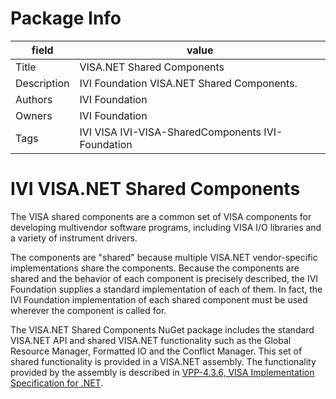 # Package Info

|field   | value |
|---     |  ---  |
|Title   | VISA.NET Shared Components |
| Description |IVI Foundation VISA.NET Shared Components.  |
|Authors |  IVI Foundation |
|Owners  | IVI Foundation |
|Tags    | IVI VISA IVI-VISA-SharedComponents IVI-Foundation |

<!-- Following MD is the README.MD file -->
# IVI VISA.NET Shared Components

The VISA shared components are a common set of VISA components for developing multivendor software
programs, including VISA I/O libraries and a variety of instrument drivers.

The components are "shared" because multiple VISA.NET vendor-specific
implementations share the components. Because the components are shared and the behavior of each
component is precisely described, the IVI Foundation supplies a standard implementation of each of them.
In fact, the IVI Foundation implementation of each shared component must be used wherever the
component is called for.

The VISA.NET Shared Components NuGet package includes the standard VISA.NET API and shared
VISA.NET functionality such as the Global Resource Manager, Formatted IO and the Conflict Manager.
This set of shared functionality is provided in a VISA.NET assembly. The functionality provided by the
assembly is described in [VPP-4.3.6, VISA Implementation Specification for .NET](https://www.ivifoundation.org/downloads/VISA/vpp436_2025-01-13.pdf).

